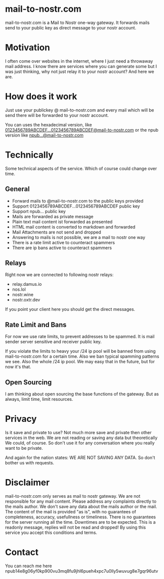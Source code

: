 # mail-to-nostr.com

mail-to-nostr.com is a Mail to Nostr one-way gateway. It forwards mails send to your public key as direct message to your nostr account.

# Motivation

I often come over websites in the internet, where I just need a throwaway mail address. I know there are services where you can generate some but I was just thinking, why not just relay it to your nostr account? And here we are.

# How does it work

Just use your publickey @ mail-to-nostr.com and every mail which will be send there will be forwarded to your nostr account.

You can uses the hexadecimal version, like 0123456789ABCDEF...0123456789ABCDEF@mail-to-nostr.com or the npub version like npub...@mail-to-nostr.com

# Technically

Some technical aspects of the service. Which of course could change over time.

## General

- Forward mails to @mail-to-nostr.com to the public keys provided
- Support 0123456789ABCDEF...0123456789ABCDEF public key
- Support npub... public key
- Mails are forwarded as private message
- Plain text mail content ist forwarded as presented
- HTML mail content is converted to markdown and forwarded
- Mail Attachments are not send and dropped
- Answering to mails is not possible, we are a mail to nostr one way
- There is a rate limit active to counteract spammers
- There are ip bans active to counteract spammers

## Relays

Right now we are connected to following nostr relays:

- relay.damus.io
- nos.lol
- nostr.wine
- nostr.oxtr.dev

If you point your client here you should get the direct messages.

## Rate Limit and Bans

For now we use rate limits, to prevent addresses to be spammed. It is mail sender server sensitive and receiver public key.

If you violate the limits to heavy your /24 ip pool will be banned from using mail-to-nostr.com for a certain time. Also we ban typical spamming patterns we see. Also the whole /24 ip pool. We may easy that in the future, but for now it's that.

## Open Sourcing

I am thinking about open sourcing the base functions of the gateway. But as always, limit time, limit resources.

# Privacy

Is it save and private to use? Not much more save and private then other services in the web. We are not reading or saving any data but theoretically We could, of course. So don't use it for any conversation where you really want to be private.

And again for the nation states: WE ARE NOT SAVING ANY DATA. So don't bother us with requests.

# Disclaimer

mail-to-nostr.com only serves as mail to nostr gateway.
We are not responsible for any mail content. Please address any complaints directly to the mails author.
We don't save any data about the mails author or the mail.
The content of the mail is provided "as is", with no guarantees of completeness, accuracy, usefullness or timeliness.
There is no guarantees for the server running all the time. Downtimes are to be expected.
This is a readonly message, replies will not be read and dropped!
By using this service you accept this conditions and terms.

# Contact

You can reach me here npub14e8g06yf0kp900vu3mq8fu9jhl6pueh4xpc7u0lly5wuvug8e7gqr96utv
